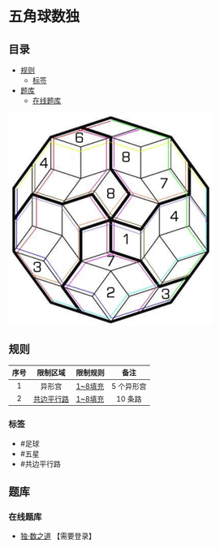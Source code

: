 # 五角球数独
<!-- START doctoc generated TOC please keep comment here to allow auto update -->
<!-- DON'T EDIT THIS SECTION, INSTEAD RE-RUN doctoc TO UPDATE -->
## 目录

- [规则](#%E8%A7%84%E5%88%99)
  - [标签](#%E6%A0%87%E7%AD%BE)
- [题库](#%E9%A2%98%E5%BA%93)
  - [在线题库](#%E5%9C%A8%E7%BA%BF%E9%A2%98%E5%BA%93)

<!-- END doctoc generated TOC please keep comment here to allow auto update -->

![题](../../images/sudoku/五角球数独.png)

## 规则

| 序号  |  限制区域   | 限制规则    |   备注   |
|:---:|:-------:|:--------|:------:|
|  1  |   异形宫   | [1~8填充] | 5 个异形宫 |
|  2  | [共边平行路] | [1~8填充] | 10 条路  |

### 标签

- #足球
- #五星
- #共边平行路

## 题库

### 在线题库

- [独·数之道](http://www.sudokufans.org.cn/lx/5j.index.php) 【需要登录】

[1~8填充]: ../../rules/rules.md#1to8填充

[共边平行路]: ../../rules/rules.md#共边平行路
